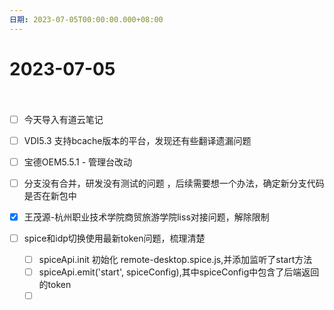 ```yaml
---
日期: 2023-07-05T00:00:00.000+08:00
---
```

# 2023-07-05

　　‍

* [ ] 今天导入有道云笔记
* [ ] VDI5.3 支持bcache版本的平台，发现还有些翻译遗漏问题
* [ ] 宝德OEM5.5.1 - 管理台改动
* [ ] 分支没有合并，研发没有测试的问题 ，后续需要想一个办法，确定新分支代码是否在新包中
* [X] 王茂源-杭州职业技术学院商贸旅游学院liss对接问题，解除限制
* [ ] spice和idp切换使用最新token问题，梳理清楚

  * [ ] spiceApi.init 初始化 remote-desktop.spice.js,并添加监听了start方法
  * [ ] spiceApi.emit('start', spiceConfig),其中spiceConfig中包含了后端返回的token
  * [ ] ‍

　　‍
